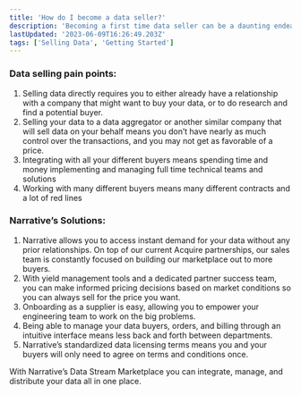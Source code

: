 ```yaml
---
title: 'How do I become a data seller?'
description: 'Becoming a first time data seller can be a daunting endeavor. Narrative make''s it easier than ever. Here are a few steps to getting started.'
lastUpdated: '2023-06-09T16:26:49.203Z'
tags: ['Selling Data', 'Getting Started']
---
```

### Data selling pain points:

1.  Selling data directly requires you to either already have a relationship with a company that might want to buy your data, or to do research and find a potential buyer.
2.  Selling your data to a data aggregator or another similar company that will sell data on your behalf means you don’t have nearly as much control over the transactions, and you may not get as favorable of a price.
3.  Integrating with all your different buyers means spending time and money implementing and managing full time technical teams and solutions
4.  Working with many different buyers means many different contracts and a lot of red lines

### Narrative’s Solutions:

1.  Narrative allows you to access instant demand for your data without any prior relationships. On top of our current Acquire partnerships, our sales team is constantly focused on building our marketplace out to more buyers.
2.  With yield management tools and a dedicated partner success team, you can make informed pricing decisions based on market conditions so you can always sell for the price you want.
3.  Onboarding as a supplier is easy, allowing you to empower your engineering team to work on the big problems.
4.  Being able to manage your data buyers, orders, and billing through an intuitive interface means less back and forth between departments.
5.  Narrative’s standardized data licensing terms means you and your buyers will only need to agree on terms and conditions once.

With Narrative’s Data Stream Marketplace you can integrate, manage, and distribute your data all in one place.
